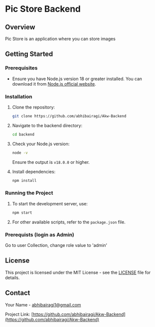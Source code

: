 # Pic Store Backend

## Overview
Pic Store is an application where you can store images


## Getting Started

### Prerequisites
- Ensure you have Node.js version 18 or greater installed. You can download it from [Node.js official website](https://nodejs.org/).

### Installation
1. Clone the repository:
    ```sh
    git clone https://github.com/abhibairagi/Akw-Backend
    ```

2. Navigate to the backend directory:
    ```sh
    cd backend
    ```

3. Check your Node.js version:
    ```sh
    node -v
    ```
    Ensure the output is `v18.0.0` or higher.

4. Install dependencies:
    ```sh
    npm install
    ```

### Running the Project
1. To start the development server, use:
    ```sh
    npm start
    ```

2. For other available scripts, refer to the `package.json` file.


### Prerequists (login as Admin)

Go to user Collection, change role value to 'admin'





## License
This project is licensed under the MIT License - see the [LICENSE](LICENSE) file for details.

## Contact
Your Name - [abhibairagi1@gmail.com](mailto:abhibairagi1@gmail.com)

Project Link: [https://github.com/abhibairagi/Akw-Backend](https://github.com/abhibairagi/Akw-Backend)
